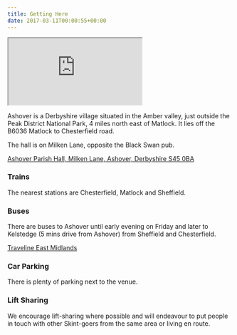 ```yaml
---
title: Getting Here
date: 2017-03-11T00:00:55+00:00
---
```


<div class="row">
<div class="col-md-8">
<div class="embed-responsive embed-responsive-16by9">
<iframe class="embed-responsive-item" src="https://www.google.com/maps/embed?pb=!1m18!1m12!1m3!1d2391.964782681162!2d-1.478728048994796!3d53.16467119590682!2m3!1f0!2f0!3f0!3m2!1i1024!2i768!4f13.1!3m3!1m2!1s0x48798f01f833bedb%3A0x36299d8139872251!2sAshover+Parish+Hall!5e0!3m2!1sen!2suk!4v1459949293259"></iframe>
</div>    
</div>

<div class="col-md-4">

Ashover is a Derbyshire village situated in the Amber valley, just outside the Peak District National Park, 4 miles north east of Matlock. It lies off the B6036 Matlock to Chesterfield road.

The hall is on Milken Lane, opposite the Black Swan pub.


<p><a href="http://goo.gl/maps/ll0k">Ashover Parish Hall,
Milken Lane,
Ashover,
Derbyshire
S45 0BA</a></p>

<h3>Trains</h3>

<p>The nearest stations are Chesterfield, Matlock and Sheffield.</p>

<h3>Buses</h3>

<p>There are buses to Ashover until early evening on Friday and later to Kelstedge (5 mins drive from Ashover) from Sheffield and Chesterfield.</p>

<p><a href="http://www.travelineeastmidlands.co.uk/em/XSLT_TRIP_REQUEST2?language=en&timeOffset=15">Traveline East Midlands</a></p>

<h3>Car Parking</h3>

<p>There is plenty of parking next to the venue.</p>

<h3>Lift Sharing</h3>

<p>We encourage lift-sharing where possible and will endeavour to put people in touch with other Skint-goers from the same area or living en route.</p>
</div>
</div>
